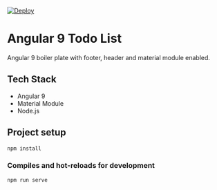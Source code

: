[![Deploy](https://www.herokucdn.com/deploy/button.svg)](https://heroku.com/deploy?template=https://github.com/heroku/node-js-getting-started)

# Angular 9 Todo List
  Angular 9 boiler plate with footer, header and material module enabled.

## Tech Stack

* Angular 9
* Material Module
* Node.js

## Project setup
```
npm install
```

### Compiles and hot-reloads for development
```
npm run serve
```
